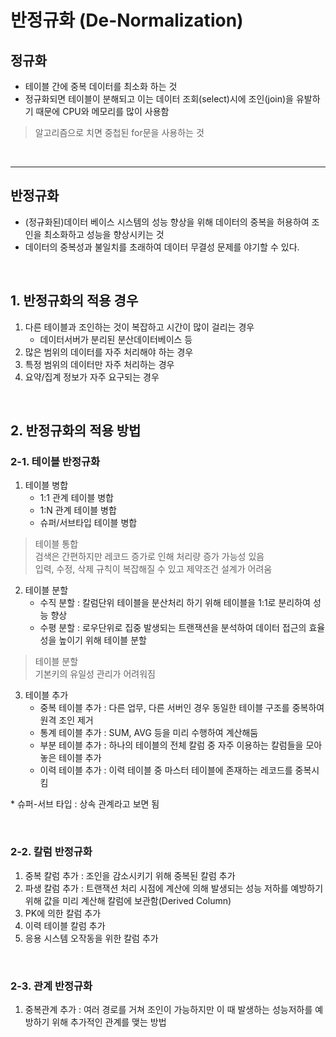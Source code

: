 # 반정규화 (De-Normalization)

## <b>정규화</b>
 + 테이블 간에 중복 데이터를 최소화 하는 것
 + 정규화되면 테이블이 분해되고 이는 데이터 조회(select)시에 조인(join)을 유발하기 때문에 CPU와 메모리를 많이 사용함

> 알고리즘으로 치면 중첩된 for문을 사용하는 것

<br>

***

## <b>반정규화</b>
+ (정규화된)데이터 베이스 시스템의 성능 향상을 위해 데이터의 중복을 허용하여 조인을 최소화하고 성능을 향상시키는 것
+ 데이터의 중복성과 불일치를 초래하여 데이터 무결성 문제를 야기할 수 있다.

<br>

## 1. 반정규화의 적용 경우
1. 다른 테이블과 조인하는 것이 복잡하고 시간이 많이 걸리는 경우
     + 데이터서버가 분리된 분산데이터베이스 등
2. 많은 범위의 데이터를 자주 처리해야 하는 경우
3. 특정 범위의 데이터만 자주 처리하는 경우
4. 요약/집계 정보가 자주 요구되는 경우

<br>

## 2. 반정규화의 적용 방법

### 2-1. 테이블 반정규화

1. 테이블 병합
    + 1:1 관계 테이블 병합
    + 1:N 관계 테이블 병합
    + 슈퍼/서브타입 테이블 병합

> 테이블 통합 <br>
> 검색은 간편하지만 레코드 증가로 인해 처리량 증가 가능성 있음 <br>
> 입력, 수정, 삭제 규칙이 복잡해질 수 있고 제약조건 설계가 어려움

2. 테이블 분할
    + 수직 분할 : 칼럼단위 테이블을 분산처리 하기 위해 테이블을 1:1로 분리하여 성능 향상
    + 수평 분할 : 로우단위로 집중 발생되는 트랜잭션을 분석하여 데이터 접근의 효율성을 높이기 위해 테이블 분할

> 테이블 분할<br>
> 기본키의 유일성 관리가 어려워짐<br>

3. 테이블 추가
    + 중복 테이블 추가 : 다른 업무, 다른 서버인 경우 동일한 테이블 구조를 중복하여 원격 조인 제거
    + 통계 테이블 추가 : SUM, AVG 등을 미리 수행하여 계산해둠
    + 부분 테이블 추가 : 하나의 테이블의 전체 칼럼 중 자주 이용하는 칼럼들을 모아놓은 테이블 추가
    + 이력 테이블 추가 : 이력 테이블 중 마스터 테이블에 존재하는 레코드를 중복시킴

\* 슈퍼-서브 타입 : 상속 관계라고 보면 됨

<br>

### 2-2. 칼럼 반정규화

1. 중복 칼럼 추가 : 조인을 감소시키기 위해 중복된 칼럼 추가
2. 파생 칼럼 추가 : 트랜잭션 처리 시점에 계산에 의해 발생되는 성능 저하를 예방하기 위해 값을 미리 계산해 칼럼에 보관함(Derived Column)
3. PK에 의한 칼럼 추가
4. 이력 테이블 칼럼 추가
5. 응용 시스템 오작동을 위한 칼럼 추가

<br>

### 2-3. 관계 반정규화

1. 중복관계 추가 : 여러 경로를 거쳐 조인이 가능하지만 이 때 발생하는 성능저하를 예방하기 위해 추가적인 관계를 맺는 방법